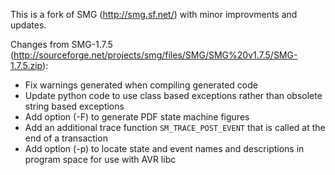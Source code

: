This is a fork of SMG (http://smg.sf.net/) with minor improvments and updates.

Changes from SMG-1.7.5 (http://sourceforge.net/projects/smg/files/SMG/SMG%20v1.7.5/SMG-1.7.5.zip):
- Fix warnings generated when compiling generated code
- Update python code to use class based exceptions rather than obsolete string based exceptions
- Add option (-F) to generate PDF state machine figures
- Add an additional trace function ```SM_TRACE_POST_EVENT``` that is called at the end of a transaction
- Add option (-p) to locate state and event names and descriptions in program space for use with AVR libc
